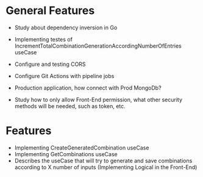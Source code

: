 # General Features

- Study about dependency inversion in Go
- Implementing testes of IncrementTotalCombinationGenerationAccordingNumberOfEntries useCase
- Configure and testing CORS
- Configure Git Actions with pipeline jobs
- Production application, how connect with Prod MongoDb?

- Study how to only allow Front-End permission, what other security methods will be needed, such as token, etc.

# Features

- Implementing CreateGeneratedCombination useCase
- Implementing GetCombinations useCase
- Describes the useCase that will try to generate and save combinations according to X number of inputs (Implementing Logical in the Front-End)
